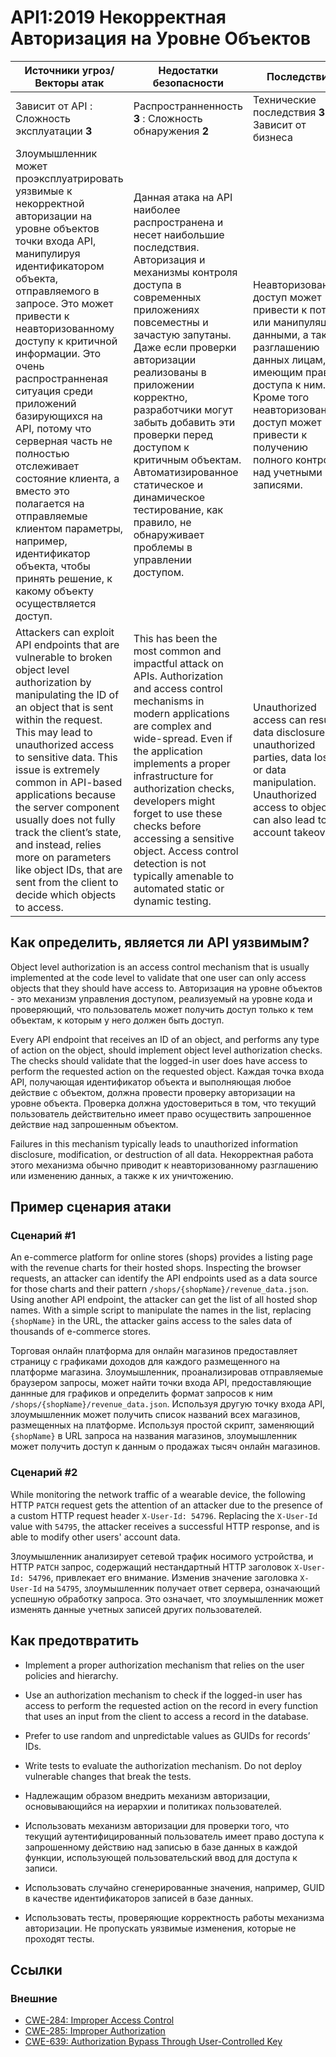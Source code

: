 API1:2019 Некорректная Авторизация на Уровне Объектов
===========================================

| Источники угроз/Векторы атак | Недостатки безопасности | Последствия |
| - | - | - |
| Зависит от API : Сложность эксплуатации **3** | Распространненность **3** : Сложность обнаружения **2** | Технические последствия **3** : Зависит от бизнеса |
| Злоумышленник может проэксплуатрировать уязвимые к некорректной авторизации на уровне объектов точки входа API, манипулируя идентификатором объекта, отправляемого в запросе. Это может привести к неавторизованному доступу к критичной информации. Это очень распространненая ситуация среди приложений базирующихся на API, потому что серверная часть не полностью отслеживает состояние клиента, а вместо это полагается на отправляемые клиентом параметры, например, идентификатор объекта, чтобы принять решение, к какому объекту осуществляется доступ.| Данная атака на API наиболее распространена и несет наибольшие последствия. Авторизация и механизмы контроля доступа в современных приложениях повсеместны и зачастую запутаны. Даже если проверки авторизации реализованы в приложении корректно, разработчики могут забыть добавить эти проверки перед доступом к критичным объектам. Автоматизированное статическое и динамическое тестирование, как правило, не обнаруживает проблемы в управлении доступом. | Неавторизованный доступ может привести к потере или манипуляции данными, а также разглашению данных лицам, не имеющим права доступа к ним. Кроме того неавторизованный доступ может привести к получению полного контроля над учетными записями. |
Attackers can exploit API endpoints that are vulnerable to broken object level authorization by manipulating the ID of an object that is sent within the request. This may lead to unauthorized access to sensitive data. This issue is extremely common in API-based applications because the server component usually does not fully track the client’s state, and instead, relies more on parameters like object IDs, that are sent from the client to decide which objects to access. | This has been the most common and impactful attack on APIs. Authorization and access control mechanisms in modern applications are complex and wide-spread. Even if the application implements a proper infrastructure for authorization checks, developers might forget to use these checks before accessing a sensitive object. Access control detection is not typically amenable to automated static or dynamic testing. | Unauthorized access can result in data disclosure to unauthorized parties, data loss, or data manipulation. Unauthorized access to objects can also lead to full account takeover. |

## Как определить, является ли API уязвимым?

Object level authorization is an access control mechanism that is usually
implemented at the code level to validate that one user can only access objects
that they should have access to.
Авторизация на уровне объектов - это механизм управления доступом, реализуемый на уровне кода и проверяющий, что пользователь может получить доступ только к тем объектам, к которым у него должен быть доступ.

Every API endpoint that receives an ID of an object, and performs any type of
action on the object, should implement object level authorization checks. The
checks should validate that the logged-in user does have access to perform the
requested action on the requested object.
Каждая точка входа API, получающая идентификатор объекта и выполняющая любое действие с объектом, должна провести проверку авторизации на уровне объекта. Проверка должна удостовериться в том, что текущий пользователь действительно имеет право осуществить запрошенное действие над запрошенным объектом.

Failures in this mechanism typically leads to unauthorized information
disclosure, modification, or destruction of all data.
Некорректная работа этого механизма обычно приводит к неавторизованному разглашению или изменению данных, а также к их уничтожению.

## Пример сценария атаки

### Сценарий #1

An e-commerce platform for online stores (shops) provides a listing page with
the revenue charts for their hosted shops. Inspecting the browser requests, an
attacker can identify the API endpoints used as a data source for those charts
and their pattern `/shops/{shopName}/revenue_data.json`. Using another API
endpoint, the attacker can get the list of all hosted shop names. With a simple
script to manipulate the names in the list, replacing `{shopName}` in the URL,
the attacker gains access to the sales data of thousands of e-commerce stores.

Торговая онлайн платформа для онлайн магазинов предоставляет страницу с графиками доходов для каждого размещенного на платформе магазина. Злоумышленник, проанализировав отправляемые браузером запросы, может найти точки входа API, предоставляющие даннные для графиков и определить формат запросов к ним `/shops/{shopName}/revenue_data.json`. Используя другую точку входа API, злоумышленник может получить список названий всех магазинов, размещенных на платформе. Используя простой скрипт, заменяющий `{shopName}` в URL запроса на названия магазинов, злоумышленник может получить доступ к данным о продажах тысяч онлайн магазинов.

### Сценарий #2

While monitoring the network traffic of a wearable device, the following HTTP
`PATCH` request gets the attention of an attacker due to the presence of a
custom HTTP request header `X-User-Id: 54796`. Replacing the `X-User-Id` value
with `54795`, the attacker receives a successful HTTP response, and is able to
modify other users' account data.

Злоумышленник анализирует сетевой трафик носимого устройства, и HTTP `PATCH` запрос, содержащий нестандартный HTTP заголовок `X-User-Id: 54796`, привлекает его внимание. Изменив значение заголовка `X-User-Id` на `54795`, злоумышленник получает ответ сервера, означающий успешную обработку запроса. Это означает, что злоумышленник может изменять данные учетных записей других пользователей.

## Как предотвратить

* Implement a proper authorization mechanism that relies on the user policies
  and hierarchy.
* Use an authorization mechanism to check if the logged-in user has access to
  perform the requested action on the record in every function that uses an
  input from the client to access a record in the database.
* Prefer to use random and unpredictable values as GUIDs for records’ IDs.
* Write tests to evaluate the authorization mechanism. Do not deploy vulnerable
  changes that break the tests.

* Надлежащим образом внедрить механизм авторизации, основывающийся на иерархии и политиках пользователей.
* Использовать механизм авторизации для проверки того, что текущий аутентифицированный пользователь имеет право доступа к запрошенному действию над записью в базе данных в каждой функции, использующей пользовательский ввод для доступа к записи.
* Использовать случайно сгенерированные значения, например, GUID в качестве идентификаторов записей в базе данных.
* Использовать тесты, проверяющие корректность работы механизма авторизации. Не пропускать уязвимые изменения, которые не проходят тесты.

## Ссылки

### Внешние

* [CWE-284: Improper Access Control][1]
* [CWE-285: Improper Authorization][2]
* [CWE-639: Authorization Bypass Through User-Controlled Key][3]

[1]: https://cwe.mitre.org/data/definitions/284.html
[2]: https://cwe.mitre.org/data/definitions/285.html
[3]: https://cwe.mitre.org/data/definitions/639.html
